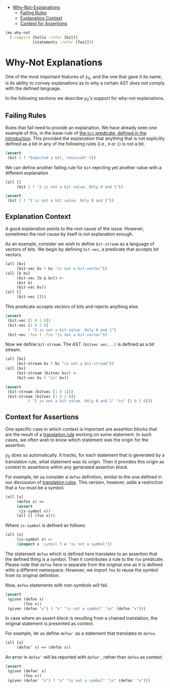 * [Why-Not-Explanations](#why-not-explanations)
  * [Failing Rules](#failing-rules)
  * [Explanation Context](#explanation-context)
  * [Context for Assertions](#context-for-assertions)
```clojure
(ns why-not
  (:require [hello :refer [bit]]
            [statements :refer [foo]]))

```
# Why-Not Explanations

One of the most important features of $y_0$, and the one that gave it its
name, is its ability to convey explanations as to why a certain AST _does
not_ comply with the defined language.

In the following sections we describe $y_0$'s support for why-not
explanations.

## Failing Rules

Rules that fail need to provide an explanation. We have already seen one
example of this, in the base-rule of
[the `bit` predicate, defined in the introduction](hello.md#predicates).
This provided the explanation that anything that is not explicitly defined
as a bit in any of the following rules (i.e., `0` or `1`) is not a bit.
```clojure
(assert
 (bit 5 ! "Expected a bit, received" 5))

```
We can define another failing rule for `bit` rejecting yet another value
with a different explanation
```clojure
(all []
     (bit 2 ! "2 is not a bit value. Only 0 and 1"))

(assert
 (bit 2 ! "2 is not a bit value. Only 0 and 1"))

```
## Explanation Context

A good explanation points to the root cause of the issue. However, sometimes
the root cause by itself is not explanation enough.

As an example, consider we wish to define `bit-stream` as a language of
vectors of bits. We begin by defining `bit-vec`, a predicate that accepts
bit vectors.
```clojure
(all [bv]
     (bit-vec bv ! bv "is not a bit-vector"))
(all [b bv]
     (bit-vec [b & bv]) <-
     (bit b)
     (bit-vec bv))
(all []
     (bit-vec []))

```
This predicate accepts vectors of bits and rejects anything else.
```clojure
(assert
 (bit-vec [1 0 1 0])
 (bit-vec [1 0 2 0]
          ! "2 is not a bit value. Only 0 and 1")
 (bit-vec :foo ! :foo "is not a bit-vector"))

```
Now we define `bit-stream`. The AST `(bitvec vec...)` is defined as a bit
stream.
```clojure
(all [bs]
     (bit-stream bs ! bs "is not a bit-stream"))
(all [bv]
     (bit-stream (bitvec bv)) <-
     (bit-vec bv ! "in" bv))

(assert
 (bit-stream (bitvec [1 0 1]))
 (bit-stream (bitvec [1 0 2 0])
          ! "2 is not a bit value. Only 0 and 1" "in" [1 0 2 0]))

```
## Context for Assertions

One specific case in which context is important are assertion blocks that
are the result of a [translation rule](statements.md#translation-rules)
working on some statement. In such cases, we often wish to know which
statement was the origin for the assertion.

$y_0$ does so automatically. It tracks, for each statement that is generated
by a translation rule, what statement was its origin. Then it provides this
origin as context to assertions within any generated assertion block.

For example, let us consider a `defoo` definition, similar to the one
defined in our discussion of
[translation rules](statements.md#translation-rules). This version, however,
adds a restriction that a `foo` must be a symbol.
```clojure
(all [x]
     (defoo x) =>
     (assert
      (is-symbol x))
     (all [] (foo x)))

```
Where `is-symbol` is defined as follows:
```clojure
(all [x]
     (is-symbol x) <-
     (inspect x :symbol ! x "is not a symbol"))

```
The statement `defoo` which is defined here translates to an assertion that
the defined thing is a symbol. Then it contributes a rule to the `foo`
predicate. Please note that `defoo` here is separate from the original one
as it is defined witin a different namespace. However, we import `foo` to
reuse the symbol from its original definition.

Now, `defoo` statements with non-symbols will fail.
```clojure
(assert
 (given (defoo x)
        (foo x))
 (given (defoo "x") ! "x" "is not a symbol" "in" (defoo "x")))

```
In case where an assert-block is resulting from a chained translation, the
original statement is presented as context.

For example, let us define `defoo'` as a statement that translates to
`defoo`.
```clojure
(all [x]
     (defoo' x) => (defoo x))

```
An error in `defoo'` will be reported with `defoo'`, rather than `defoo` as
context.
```clojure
(assert
 (given (defoo' x)
        (foo x))
 (given (defoo' "x") ! "x" "is not a symbol" "in" (defoo' "x")))
```

